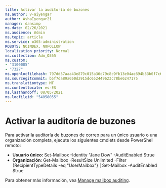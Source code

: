 ```yaml
---
title: Activar la auditoría de buzones
ms.author: v-aiyengar
author: AshaIyengar21
manager: dansimp
ms.date: 02/26/2021
ms.audience: Admin
ms.topic: article
ms.service: o365-administration
ROBOTS: NOINDEX, NOFOLLOW
localization_priority: Normal
ms.collection: Adm_O365
ms.custom:
- "3100005"
- "7327"
ms.openlocfilehash: 797dd57aaa43e879c015a36c79c8c9fb13e04ae894b33b0f7c6d9694d1ae1960
ms.sourcegitcommit: b5f7da89a650d2915dc652449623c78be6247175
ms.translationtype: MT
ms.contentlocale: es-ES
ms.lasthandoff: 08/05/2021
ms.locfileid: "54058055"
---
```

# <a name="turn-on-mailbox-auditing"></a>Activar la auditoría de buzones

Para activar la auditoría de buzones de correo para un único usuario o una organización completa, ejecute los siguientes cmdlets desde PowerShell remoto:

- **Usuario único:** Set-Mailbox -Identity "Jane Dow" -AuditEnabled $true
- **Organización**: Get-Mailbox -ResultSize Unlimited -Filter {RecipientTypeDetails -eq "UserMailbox"} | Set-Mailbox -AuditEnabled $true

Para obtener más información, vea [Manage mailbox auditing](https://go.microsoft.com/fwlink/?linkid=2103668).